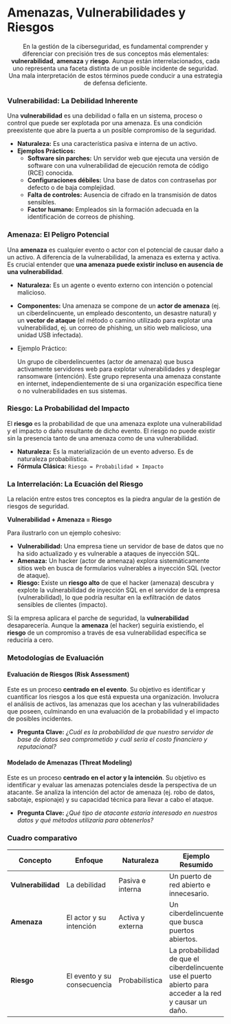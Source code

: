 # Amenazas, Vulnerabilidades y Riesgos

<p align="center">En la gestión de la ciberseguridad, es fundamental comprender y diferenciar con precisión tres de sus conceptos más elementales: <strong>vulnerabilidad</strong>, <strong>amenaza</strong> y <strong>riesgo</strong>. Aunque están interrelacionados, cada uno representa una faceta distinta de un posible incidente de seguridad. Una mala interpretación de estos términos puede conducir a una estrategia de defensa deficiente.</p>

### Vulnerabilidad: La Debilidad Inherente

Una **vulnerabilidad** es una debilidad o falla en un sistema, proceso o control que puede ser explotada por una amenaza. Es una condición preexistente que abre la puerta a un posible compromiso de la seguridad.

* **Naturaleza:** Es una característica pasiva e interna de un activo.
* **Ejemplos Prácticos:**
  * **Software sin parches:** Un servidor web que ejecuta una versión de software con una vulnerabilidad de ejecución remota de código (RCE) conocida.
  * **Configuraciones débiles:** Una base de datos con contraseñas por defecto o de baja complejidad.
  * **Falta de controles:** Ausencia de cifrado en la transmisión de datos sensibles.
  * **Factor humano:** Empleados sin la formación adecuada en la identificación de correos de phishing.

### Amenaza: El Peligro Potencial

Una **amenaza** es cualquier evento o actor con el potencial de causar daño a un activo. A diferencia de la vulnerabilidad, la amenaza es externa y activa. Es crucial entender que **una amenaza puede existir incluso en ausencia de una vulnerabilidad**.

* **Naturaleza:** Es un agente o evento externo con intención o potencial malicioso.
* **Componentes:** Una amenaza se compone de un **actor de amenaza** (ej. un ciberdelincuente, un empleado descontento, un desastre natural) y un **vector de ataque** (el método o camino utilizado para explotar una vulnerabilidad, ej. un correo de phishing, un sitio web malicioso, una unidad USB infectada).
*   Ejemplo Práctico:

    Un grupo de ciberdelincuentes (actor de amenaza) que busca activamente servidores web para explotar vulnerabilidades y desplegar ransomware (intención). Este grupo representa una amenaza constante en internet, independientemente de si una organización específica tiene o no vulnerabilidades en sus sistemas.

### Riesgo: La Probabilidad del Impacto

El **riesgo** es la probabilidad de que una amenaza explote una vulnerabilidad y el impacto o daño resultante de dicho evento. El riesgo no puede existir sin la presencia tanto de una amenaza como de una vulnerabilidad.

* **Naturaleza:** Es la materialización de un evento adverso. Es de naturaleza probabilística.
* **Fórmula Clásica:** `Riesgo = Probabilidad × Impacto`

### La Interrelación: La Ecuación del Riesgo

La relación entre estos tres conceptos es la piedra angular de la gestión de riesgos de seguridad.

**Vulnerabilidad + Amenaza = Riesgo**

Para ilustrarlo con un ejemplo cohesivo:

* **Vulnerabilidad:** Una empresa tiene un servidor de base de datos que no ha sido actualizado y es vulnerable a ataques de inyección SQL.
* **Amenaza:** Un hacker (actor de amenaza) explora sistemáticamente sitios web en busca de formularios vulnerables a inyección SQL (vector de ataque).
* **Riesgo:** Existe un **riesgo alto** de que el hacker (amenaza) descubra y explote la vulnerabilidad de inyección SQL en el servidor de la empresa (vulnerabilidad), lo que podría resultar en la exfiltración de datos sensibles de clientes (impacto).

Si la empresa aplicara el parche de seguridad, la **vulnerabilidad** desaparecería. Aunque la **amenaza** (el hacker) seguiría existiendo, el **riesgo** de un compromiso a través de esa vulnerabilidad específica se reduciría a cero.

### Metodologías de Evaluación

#### Evaluación de Riesgos (Risk Assessment)

Este es un proceso **centrado en el evento**. Su objetivo es identificar y cuantificar los riesgos a los que está expuesta una organización. Involucra el análisis de activos, las amenazas que los acechan y las vulnerabilidades que poseen, culminando en una evaluación de la probabilidad y el impacto de posibles incidentes.

* **Pregunta Clave:** _¿Cuál es la probabilidad de que nuestro servidor de base de datos sea comprometido y cuál sería el costo financiero y reputacional?_

#### Modelado de Amenazas (Threat Modeling)

Este es un proceso **centrado en el actor y la intención**. Su objetivo es identificar y evaluar las amenazas potenciales desde la perspectiva de un atacante. Se analiza la intención del actor de amenaza (ej. robo de datos, sabotaje, espionaje) y su capacidad técnica para llevar a cabo el ataque.

* **Pregunta Clave:** _¿Qué tipo de atacante estaría interesado en nuestros datos y qué métodos utilizaría para obtenerlos?_

### Cuadro comparativo

| Concepto           | Enfoque                     | Naturaleza       | Ejemplo Resumido                                                                                         |
| ------------------ | --------------------------- | ---------------- | -------------------------------------------------------------------------------------------------------- |
| **Vulnerabilidad** | La debilidad                | Pasiva e interna | Un puerto de red abierto e innecesario.                                                                  |
| **Amenaza**        | El actor y su intención     | Activa y externa | Un ciberdelincuente que busca puertos abiertos.                                                          |
| **Riesgo**         | El evento y su consecuencia | Probabilística   | La probabilidad de que el ciberdelincuente use el puerto abierto para acceder a la red y causar un daño. |
